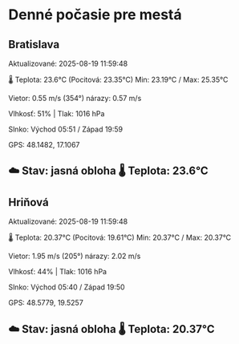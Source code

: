 ﻿# Denné počasie pre mestá

## Bratislava
Aktualizované: 2025-08-19 11:59:48

🌡️ Teplota: 23.6°C 
(Pocitová: 23.35°C)
Min: 23.19°C / Max: 25.35°C

Vietor: 0.55 m/s    (354°) 
nárazy: 0.57 m/s

Vlhkosť: 51% | Tlak: 1016 hPa

Slnko: Východ 05:51 / Západ 19:59

GPS: 48.1482, 17.1067

☁️ Stav: jasná obloha        🌡️ Teplota: 23.6°C
---

## Hriňová
Aktualizované: 2025-08-19 11:59:48

🌡️ Teplota: 20.37°C 
(Pocitová: 19.61°C)
Min: 20.37°C / Max: 20.37°C

Vietor: 1.95 m/s (205°)
nárazy: 2.02 m/s

Vlhkosť: 44% | Tlak: 1016 hPa

Slnko: Východ 05:40 / Západ 19:50

GPS: 48.5779, 19.5257

☁️ Stav: jasná obloha        🌡️ Teplota: 20.37°C
---
